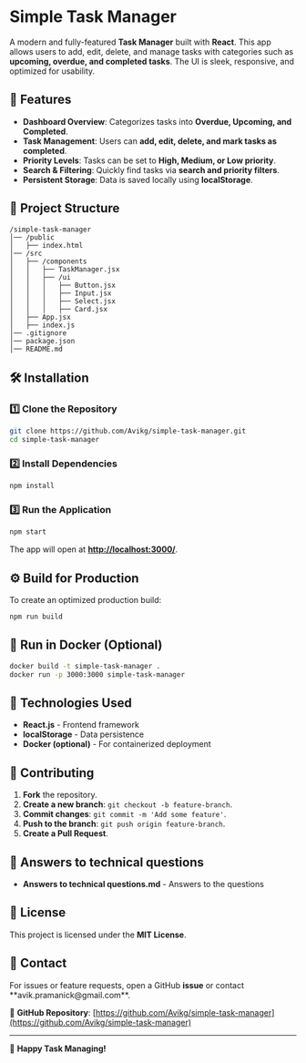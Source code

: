 # Simple Task Manager

A modern and fully-featured **Task Manager** built with **React**. This app allows users to add, edit, delete, and manage tasks with categories such as **upcoming, overdue, and completed tasks**. The UI is sleek, responsive, and optimized for usability.

## 🚀 Features

- **Dashboard Overview**: Categorizes tasks into **Overdue, Upcoming, and Completed**.
- **Task Management**: Users can **add, edit, delete, and mark tasks as completed**.
- **Priority Levels**: Tasks can be set to **High, Medium, or Low priority**.
- **Search & Filtering**: Quickly find tasks via **search and priority filters**.
- **Persistent Storage**: Data is saved locally using **localStorage**.

## 📂 Project Structure

```
/simple-task-manager
│── /public
│   ├── index.html
│── /src
│   ├── /components
│   │   ├── TaskManager.jsx
│   │   ├── /ui
│   │   │   ├── Button.jsx
│   │   │   ├── Input.jsx
│   │   │   ├── Select.jsx
│   │   │   ├── Card.jsx
│   ├── App.jsx
│   ├── index.js
│── .gitignore
│── package.json
│── README.md
```

## 🛠 Installation

### 1️⃣ Clone the Repository

```sh
git clone https://github.com/Avikg/simple-task-manager.git
cd simple-task-manager
```

### 2️⃣ Install Dependencies

```sh
npm install
```

### 3️⃣ Run the Application

```sh
npm start
```

The app will open at **[http://localhost:3000/](http://localhost:3000/)**.

## ⚙️ Build for Production

To create an optimized production build:

```sh
npm run build
```

## 🐳 Run in Docker (Optional)

```sh
docker build -t simple-task-manager .
docker run -p 3000:3000 simple-task-manager
```

## 🔧 Technologies Used

- **React.js** - Frontend framework
- **localStorage** - Data persistence
- **Docker (optional)** - For containerized deployment

## 🤝 Contributing

1. **Fork** the repository.
2. **Create a new branch**: `git checkout -b feature-branch`.
3. **Commit changes**: `git commit -m 'Add some feature'`.
4. **Push to the branch**: `git push origin feature-branch`.
5. **Create a Pull Request**.

## 🔧 Answers to technical questions

- **Answers to technical questions.md** - Answers to the questions

  
## 📜 License

This project is licensed under the **MIT License**.

## 📧 Contact

For issues or feature requests, open a GitHub **issue** or contact \*\*avik.pramanick\@gmail.com\*\*.

🔗 **GitHub Repository**: [https://github.com/Avikg/simple-task-manager](https://github.com/Avikg/simple-task-manager)

---

🚀 **Happy Task Managing!**

